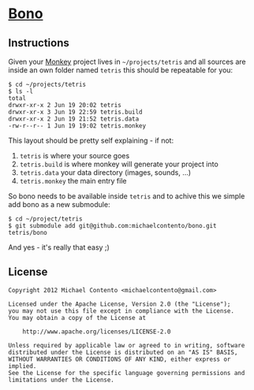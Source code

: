 # [Bono][]

## Instructions

Given your [Monkey][] project lives in `~/projects/tetris` and all sources are
inside an own folder named `tetris` this should be repeatable for you:

    $ cd ~/projects/tetris
    $ ls -l
    total
    drwxr-xr-x 2 Jun 19 20:02 tetris
    drwxr-xr-x 3 Jun 19 22:59 tetris.build
    drwxr-xr-x 2 Jun 19 21:52 tetris.data
    -rw-r--r-- 1 Jun 19 19:02 tetris.monkey

This layout should be pretty self explaining - if not:

1. `tetris` is where your source goes
1. `tetris.build` is where monkey will generate your project into
1. `tetris.data` your data directory (images, sounds, ...)
1. `tetris.monkey` the main entry file

So bono needs to be available inside `tetris` and to achive this we simple add
bono as a new submodule:

    $ cd ~/project/tetris
    $ git submodule add git@github.com:michaelcontento/bono.git tetris/bono

And yes - it's really that easy ;)

## License

    Copyright 2012 Michael Contento <michaelcontento@gmail.com>

    Licensed under the Apache License, Version 2.0 (the "License");
    you may not use this file except in compliance with the License.
    You may obtain a copy of the License at

        http://www.apache.org/licenses/LICENSE-2.0

    Unless required by applicable law or agreed to in writing, software
    distributed under the License is distributed on an "AS IS" BASIS,
    WITHOUT WARRANTIES OR CONDITIONS OF ANY KIND, either express or implied.
    See the License for the specific language governing permissions and
    limitations under the License.

  [Bono]: https://github.com/michaelcontento/bono
  [Monkey]: http://monkeycoder.co.nz
